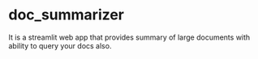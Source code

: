 # doc_summarizer
It is a streamlit web app that provides summary of large documents with ability to query your docs also.
